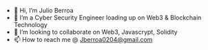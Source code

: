- 👋 Hi, I’m Julio Berroa
- 👀 I’m a Cyber Security Engineer loading up on Web3 & Blockchain Technology 
- 💞️ I’m looking to collaborate on Web3, Javascrypt, Solidity 
- 📫 How to reach me @ Jberroa0204@gmail.com

<!---
Jberroa/Jberroa is a ✨ special ✨ repository because its `README.md` (this file) appears on your GitHub profile.
You can click the Preview link to take a look at your changes.
--->
